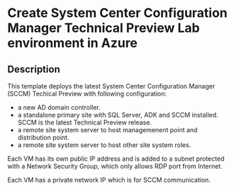 ﻿# Create System Center Configuration Manager Technical Preview Lab environment in Azure

## Description

This template deploys the latest System Center Configuration Manager (SCCM) Techical Preview with following configuration: 

* a new AD domain controller. 
* a standalone primary site with SQL Server, ADK and SCCM installed. SCCM is the latest Technical Preview release. 
* a remote site system server to host managemenent point and distribution point. 
* a remote site system server to host other site system roles. 

Each VM has its own public IP address and is added to a subnet protected with a Network Security Group, which only allows RDP port from Internet. 

Each VM has a private network IP which is for SCCM communication. 
